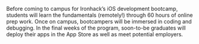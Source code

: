 Before coming to campus for Ironhack’s iOS development bootcamp, students will
learn the fundamentals (remotely!) through 60 hours of online prep work. Once
on campus, bootcampers will be immersed in coding and debugging. In the final
weeks of the program, soon-to-be graduates will deploy their apps in the App
Store as well as meet potential employers.

